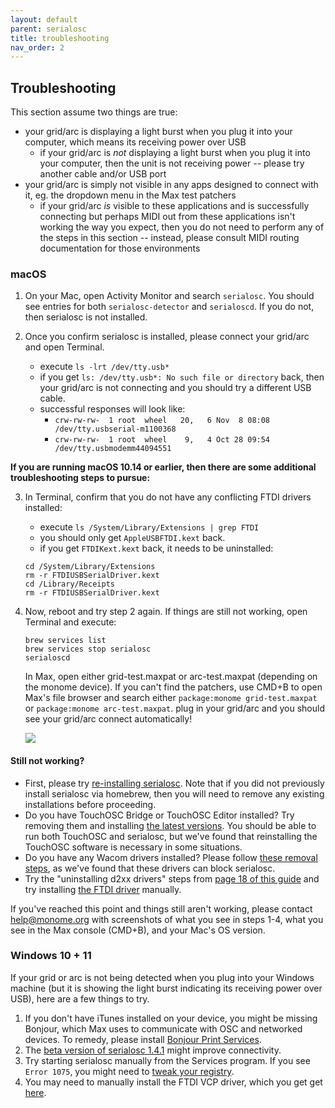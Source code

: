 ```yaml
---
layout: default
parent: serialosc
title: troubleshooting
nav_order: 2
---
```


## Troubleshooting

This section assume two things are true:

- your grid/arc is displaying a light burst when you plug it into your computer, which means its receiving power over USB
	- if your grid/arc is *not* displaying a light burst when you plug it into your computer, then the unit is not receiving power -- please try another cable and/or USB port
- your grid/arc is simply not visible in any apps designed to connect with it, eg. the dropdown menu in the Max test patchers
	- if your grid/arc *is* visible to these applications and is successfully connecting but perhaps MIDI out from these applications isn't working the way you expect, then you do not need to perform any of the steps in this section -- instead, please consult MIDI routing documentation for those environments

### macOS

1. On your Mac, open Activity Monitor and search `serialosc`. You should see entries for both `serialosc-detector` and `serialoscd`. If you do not, then serialosc is not installed.

2. Once you confirm serialosc is installed, please connect your grid/arc and open Terminal.  
    - execute `ls -lrt /dev/tty.usb*`  
    - if you get `ls: /dev/tty.usb*: No such file or directory` back, then your grid/arc is not connecting and you should try a different USB cable.
    - successful responses will look like:
      - `crw-rw-rw-  1 root  wheel   20,   6 Nov  8 08:08 /dev/tty.usbserial-m1100368`  
      - `crw-rw-rw-  1 root  wheel    9,   4 Oct 28 09:54 /dev/tty.usbmodemm44094551`

 **If you are running macOS 10.14 or earlier, then there are some additional troubleshooting steps to pursue:**

3. In Terminal, confirm that you do not have any conflicting FTDI drivers installed:
    - execute `ls /System/Library/Extensions | grep FTDI`
    - you should only get `AppleUSBFTDI.kext` back.
    - if you get `FTDIKext.kext` back, it needs to be uninstalled:

	```
	cd /System/Library/Extensions
	rm -r FTDIUSBSerialDriver.kext
	cd /Library/Receipts
	rm -r FTDIUSBSerialDriver.kext
	```

4. Now, reboot and try step 2 again. If things are still not working, open Terminal and execute:

	```
	brew services list
	brew services stop serialosc
	serialoscd
	```
	
	In Max, open either grid-test.maxpat or arc-test.maxpat (depending on the monome device). If you can't find the patchers, use CMD+B to open Max's file browser and search either `package:monome grid-test.maxpat` or `package:monome arc-test.maxpat`. plug in your grid/arc and you should see your grid/arc connect automatically!

	![](images/arc-test-connect.png)

#### Still not working?

- First, please try [re-installing serialosc](setup). Note that if you did not previously install serialosc via homebrew, then you will need to remove any existing installations before proceeding.
- Do you have TouchOSC Bridge or TouchOSC Editor installed? Try removing them and installing [the latest versions](https://hexler.net/products/touchosc). You should be able to run both TouchOSC and serialosc, but we've found that reinstalling the TouchOSC software is necessary in some situations.
- Do you have any Wacom drivers installed? Please follow [these removal steps](https://www.wacom.com/en-in/support?guideTitle=How-do-I-uninstall-(manually)-and-re-install-the-Wacom-driver-on-Mac-OS-for-a-Pen-Tablet%2C-Pen-Display%2C-or-Pen-Computer%3F&guideId=002-235), as we've found that these drivers can block serialosc.
- Try the "uninstalling d2xx drivers" steps from [page 18 of this guide](https://www.ftdichip.com/Support/Documents/AppNotes/AN_134_FTDI_Drivers_Installation_Guide_for_MAC_OSX.pdf) and try installing [the FTDI driver](https://ftdichip.com/drivers/vcp-drivers/) manually.

If you've reached this point and things still aren't working, please contact [help@monome.org](mailto:help@monome.org) with screenshots of what you see in steps 1-4, what you see in the Max console (CMD+B), and your Mac's OS version.

### Windows 10 + 11

If your grid or arc is not being detected when you plug into your Windows machine (but it is showing the light burst indicating its receiving power over USB), here are a few things to try.

1. If you don't have iTunes installed on your device, you might be missing Bonjour, which Max uses to communicate with OSC and networked devices. To remedy, please install [Bonjour Print Services](http://support.apple.com/kb/DL999).
2. The [beta version of serialosc 1.4.1](https://github.com/monome/serialosc/releases/download/v1.4.1/serialosc-1.4.2-pre.exe.zip) might improve connectivity.
3. Try starting serialosc manually from the Services program. If you see `Error 1075`, you might need to [tweak your registry](https://llllllll.co/t/trouble-setting-up-monome/7001/5).
4. You may need to manually install the FTDI VCP driver, which you get get [here](https://ftdichip.com/drivers/vcp-drivers/).